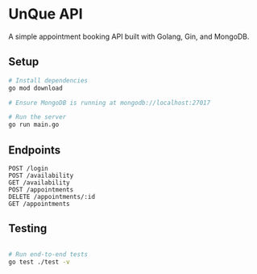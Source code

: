# UnQue API

A simple appointment booking API built with Golang, Gin, and MongoDB.

## Setup

```bash
# Install dependencies
go mod download

# Ensure MongoDB is running at mongodb://localhost:27017

# Run the server
go run main.go
```
## Endpoints

    POST /login
    POST /availability
    GET /availability
    POST /appointments
    DELETE /appointments/:id
    GET /appointments


## Testing

```bash

# Run end-to-end tests
go test ./test -v
```
